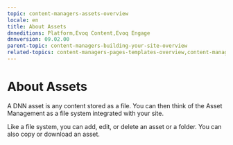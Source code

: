 ```yaml
---
topic: content-managers-assets-overview
locale: en
title: About Assets
dnneditions: Platform,Evoq Content,Evoq Engage
dnnversion: 09.02.00
parent-topic: content-managers-building-your-site-overview
related-topics: content-managers-pages-templates-overview,content-managers-microservices-overview,content-managers-content-with-modules-overview,empty-recycle-bin
---
```


# About Assets

A DNN asset is any content stored as a file. You can then think of the Asset Management as a file system integrated with your site.

Like a file system, you can add, edit, or delete an asset or a folder. You can also copy or download an asset.